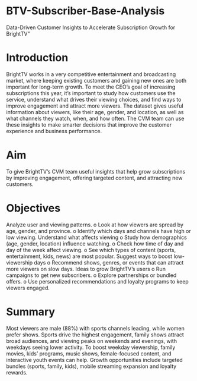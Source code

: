 # BTV-Subscriber-Base-Analysis
Data-Driven Customer Insights to Accelerate Subscription Growth for BrightTV”

# Introduction
BrightTV works in a very competitive entertainment and broadcasting market, where keeping existing customers and gaining new ones are both important for long-term growth. To meet the CEO’s goal of increasing subscriptions this year, it’s important to study how customers use the service, understand what drives their viewing choices, and find ways to improve engagement and attract more viewers.
The dataset gives useful information about viewers, like their age, gender, and location, as well as what channels they watch, when, and how often. The CVM team can use these insights to make smarter decisions that improve the customer experience and business performance.

# Aim
To give BrightTV’s CVM team useful insights that help grow subscriptions by improving engagement, offering targeted content, and attracting new customers.

# Objectives
Analyze user and viewing patterns.
o	Look at how viewers are spread by age, gender, and province.
o	Identify which days and channels have high or low viewing.
Understand what affects viewing
o	Study how demographics (age, gender, location) influence watching.
o	Check how time of day and day of the week affect viewing.
o	See which types of content (sports, entertainment, kids, news) are most popular.
Suggest ways to boost low-viewership days
o	Recommend shows, genres, or events that can attract more viewers on slow days.
Ideas to grow BrightTV’s users
o	Run campaigns to get new subscribers.
o	Explore partnerships or bundled offers.
o	Use personalized recommendations and loyalty programs to keep viewers engaged.

# Summary
Most viewers are male (88%) with sports channels leading, while women prefer shows. Sports drive the highest engagement, family shows attract broad audiences, and viewing peaks on weekends and evenings, with weekdays seeing lower activity. To boost weekday viewership, family movies, kids’ programs, music shows, female-focused content, and interactive youth events can help. Growth opportunities include targeted bundles (sports, family, kids), mobile streaming expansion and loyalty rewards.

